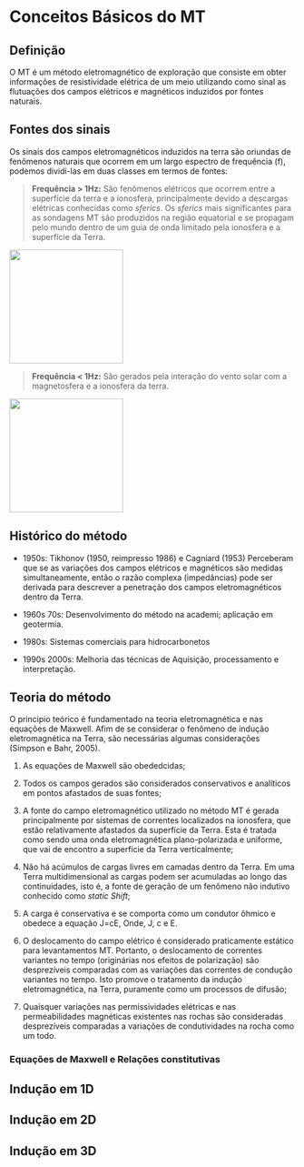 # Conceitos Básicos do MT

## Definição
O MT é um método eletromagnético de exploração  que consiste em obter informações de resistividade elétrica de um meio utilizando como sinal as flutuações dos campos elétricos e magnéticos induzidos por fontes naturais.

## Fontes dos sinais 
Os sinais dos campos eletromagnéticos induzidos na terra são oriundas de fenômenos naturais que ocorrem em um largo espectro de frequência (f), podemos dividi-las em duas classes em termos de fontes:

>**Frequência > 1Hz:** São fenômenos elétricos que ocorrem entre a superfície da terra e a ionosfera, principalmente devido a descargas elétricas conhecidas como *sferics*.
Os *sferics* mais significantes para as sondagens MT são produzidos na região equatorial e se propagam pelo mundo dentro de um guia de onda limitado pela ionosfera e a superfície da Terra.
<img src='http://www.alienscientist.com/pictures/Schumann.gif' width = 200>

>**Frequência < 1Hz:** São gerados pela interação do vento solar com a magnetosfera e a ionosfera da terra.
<img src='http://www.esa.int/var/esa/storage/images/esa_multimedia/images/2014/12/cluster_and_image_during_aurora_observation/15169959-1-eng-GB/Cluster_and_Image_during_aurora_observation.jpg' width = 200>

## Histórico do método
* 1950s: Tikhonov (1950, reimpresso 1986) e Cagniard (1953) Perceberam que se as variações dos campos elétricos e magnéticos são medidas simultaneamente, então o razão complexa (impedâncias) pode ser derivada para descrever a penetração dos campos eletromagnéticos dentro da Terra.

* 1960s 70s: Desenvolvimento do método na academi; aplicação em geotermia.

* 1980s: Sistemas comerciais para hidrocarbonetos

* 1990s 2000s: Melhoria das técnicas de Aquisição, processamento e interpretação.

## Teoria do método

O principio teórico é fundamentado na teoria eletromagnética e nas equações de Maxwell. Afim de se considerar o fenômeno de indução eletromagnética na Terra, são necessárias algumas considerações (Simpson e Bahr, 2005).

1. As equações de Maxwell são obededcidas;

2. Todos os campos gerados são considerados conservativos e analíticos em pontos afastados de suas fontes;

3. A fonte do campo eletromagnético utilizado no método MT é gerada principalmente por sistemas de correntes localizados na ionosfera, que estão relativamente afastados da superfície da Terra. Esta é tratada como sendo uma onda eletromagnética plano-polarizada e uniforme, que vai de encontro a superfície da Terra verticalmente;

4. Não há acúmulos de cargas livres  em camadas dentro da Terra. Em uma Terra multidimensional as cargas podem ser acumuladas ao longo das continuidades, isto é, a fonte de geração de um fenômeno não indutivo conhecido como *static Shift*;

5. A carga é conservativa e se comporta como um condutor ôhmico e obedece a equação J=cE, Onde, J, c e E.

6. O deslocamento do campo elétrico é considerado praticamente estático para levantamentos MT. Portanto, o deslocamento de correntes variantes no tempo (originárias nos efeitos de polarização) são desprezíveis comparadas com as variações das correntes de condução variantes no tempo. Isto promove o tratamento da indução eletromagnética, na Terra, puramente como um processos de difusão;

7. Quaisquer variações nas permissividades elétricas e nas permeabilidades magnéticas existentes nas rochas são consideradas desprezíveis comparadas a variações de condutividades na rocha como um todo.


### Equações de Maxwell e Relações constitutivas

## Indução em 1D

## Indução em 2D

## Indução em 3D





